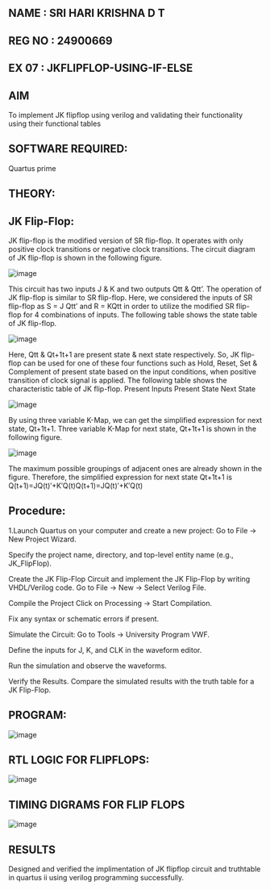## NAME : SRI HARI KRISHNA D T
## REG NO : 24900669
## EX 07 : JKFLIPFLOP-USING-IF-ELSE

## AIM

To implement  JK flipflop using verilog and validating their functionality using their functional tables

## SOFTWARE REQUIRED:

Quartus prime

## THEORY:

## JK Flip-Flop:

JK flip-flop is the modified version of SR flip-flop. It operates with only positive clock transitions or negative clock transitions. The circuit diagram of JK flip-flop is shown in the following figure.

![image](https://github.com/naavaneetha/JKFLIPFLOP-USING-IF-ELSE/assets/154305477/a649c30b-232b-4558-b188-fd6c09845180)


This circuit has two inputs J & K and two outputs Qtt & Qtt’. The operation of JK flip-flop is similar to SR flip-flop. Here, we considered the inputs of SR flip-flop as S = J Qtt’ and R = KQtt in order to utilize the modified SR flip-flop for 4 combinations of inputs. The following table shows the state table of JK flip-flop.

![image](https://github.com/naavaneetha/JKFLIPFLOP-USING-IF-ELSE/assets/154305477/c4360742-e8a8-4937-b089-c46c0433f9a3)

 
Here, Qtt & Qt+1t+1 are present state & next state respectively. So, JK flip-flop can be used for one of these four functions such as Hold, Reset, Set & Complement of present state based on the input conditions, when positive transition of clock signal is applied. The following table shows the characteristic table of JK flip-flop. Present Inputs Present State Next State
 
![image](https://github.com/naavaneetha/JKFLIPFLOP-USING-IF-ELSE/assets/154305477/6c275261-a6d5-4c37-a3a7-1e88ca11c4cd)

By using three variable K-Map, we can get the simplified expression for next state, Qt+1t+1. Three variable K-Map for next state, Qt+1t+1 is shown in the following figure.
 
![image](https://github.com/naavaneetha/JKFLIPFLOP-USING-IF-ELSE/assets/154305477/5174f41b-0ce0-4329-a372-6d1943ea6673)

The maximum possible groupings of adjacent ones are already shown in the figure. Therefore, the simplified expression for next state Qt+1t+1 is Q(t+1)=JQ(t)′+K′Q(t)Q(t+1)=JQ(t)′+K′Q(t)

## Procedure:
1.Launch Quartus on your computer and create a new project: Go to File → New Project Wizard.

Specify the project name, directory, and top-level entity name (e.g., JK_FlipFlop).

Create the JK Flip-Flop Circuit and implement the JK Flip-Flop by writing VHDL/Verilog code. Go to
File → New → Select Verilog File.

Compile the Project Click on Processing → Start Compilation.

Fix any syntax or schematic errors if present.

Simulate the Circuit: Go to Tools → University Program VWF.

Define the inputs for J, K, and CLK in the waveform editor.

Run the simulation and observe the waveforms.

Verify the Results. Compare the simulated results with the truth table for a JK Flip-Flop.

## PROGRAM:

![image](https://github.com/user-attachments/assets/ae94cff6-560e-4bdd-9091-09ccbc08f4ba)


## RTL LOGIC FOR FLIPFLOPS:

![image](https://github.com/user-attachments/assets/007612e2-44a3-4817-842c-096fd0a148fc)


## TIMING DIGRAMS FOR FLIP FLOPS

![image](https://github.com/user-attachments/assets/fec35cd4-d0c2-4d72-980e-dc7a1cc3c769)


## RESULTS
Designed and verified the implimentation of JK flipflop circuit and truthtable in quartus ii using
verilog programming successfully.

